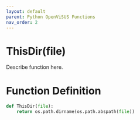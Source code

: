 ```yaml
---
layout: default
parent: Python OpenViSUS Functions
nav_order: 2
---
```


# ThisDir(file)

Describe function here.

# Function Definition

```python
def ThisDir(file):
	return os.path.dirname(os.path.abspath(file))
```